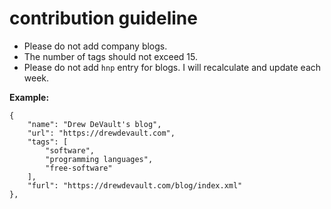 # contribution guideline

- Please do not add company blogs.
- The number of tags should not exceed 15.
- Please do not add `hnp` entry for blogs. I will recalculate and update each week.

**Example:**
```
{
    "name": "Drew DeVault's blog",
    "url": "https://drewdevault.com",
    "tags": [
        "software",
        "programming languages",
        "free-software"
    ],
    "furl": "https://drewdevault.com/blog/index.xml"
},
```
